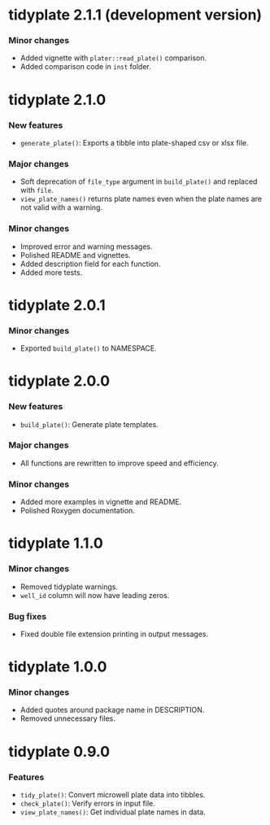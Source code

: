 # tidyplate 2.1.1 (development version)

### Minor changes
-   Added vignette with `plater::read_plate()` comparison.
-   Added comparison code in `inst` folder.

# tidyplate 2.1.0

### New features
-   `generate_plate()`: Exports a tibble into plate-shaped csv or xlsx file.

### Major changes
-   Soft deprecation of `file_type` argument in `build_plate()` and replaced
with `file`.
-   `view_plate_names()` returns plate names even when the plate names are not
valid with a warning.

### Minor changes
-   Improved error and warning messages.
-   Polished README and vignettes.
-   Added description field for each function.
-   Added more tests.

# tidyplate 2.0.1

### Minor changes
-   Exported `build_plate()` to NAMESPACE.

# tidyplate 2.0.0

### New features
-   `build_plate()`: Generate plate templates.

### Major changes
-   All functions are rewritten to improve speed and efficiency.

### Minor changes
-   Added more examples in vignette and README.
-   Polished Roxygen documentation.

# tidyplate 1.1.0

### Minor changes
-   Removed tidyplate warnings.
-   `well_id` column will now have leading zeros.

### Bug fixes
-   Fixed double file extension printing in output messages.

# tidyplate 1.0.0

### Minor changes
-   Added quotes around package name in DESCRIPTION.
-   Removed unnecessary files.

# tidyplate 0.9.0

### Features
-   `tidy_plate()`: Convert microwell plate data into tibbles.
-   `check_plate()`: Verify errors in input file.
-   `view_plate_names()`: Get individual plate names in data.
